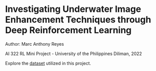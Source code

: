 # Investigating Underwater Image Enhancement Techniques through Deep Reinforcement Learning

Author: Marc Anthony Reyes

AI 322 RL Mini Project - University of the Philippines Diliman, 2022

Explore the [dataset](https://li-chongyi.github.io/proj_benchmark.html) utilized in this project.
